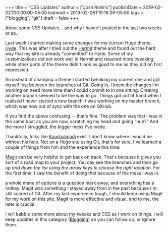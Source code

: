 +++
title = "CSS Updates"
author = ["Josh Rollins"]
publishDate = 2019-02-02T00:00:00-05:00
lastmod = 2019-02-06T19:16:26-05:00
tags = ["blogging", "git"]
draft = false
+++

About some CSS Updates... and why I haven't posted in the last two weeks or so.

<!--more-->

Last week I started making some changes for my current Hugo theme, [Hyde](https://themes.gohugo.io/hyde/). This was after I tried out the [Hermit](https://themes.gohugo.io/hermit/) theme and found out the hard way that my site is already "committed" to Hyde. Some of my customizations did not work well in Hermit and required more tweaking, while other parts of the theme didn't look as good to me as they did on first impression.

So instead of changing a theme I started tweaking my current one and got myself lost between the branches of Git. Going in, I knew the changes I'm working on need more time than I could commit to in one sitting. Creating another branch seemed to be the way to go. Things got out of hand when I realized I never started a new branch. I was working on my master branch, which was now out of sync with the one on GitHub.

If you find the above confusing -- that's fine. The problem was that I was in the same boat as you are now, scratching my head and going "huh?" And the more I struggled, the bigger mess I've made.

Thankfully, folks like [Kaushalmodi](https://github.com/kaushalmodi) exist. I don't know where I would be without his help. Not on a Hugo site using Git, that's for sure. I've learned a couple of things from him and the experience this time:

[Magit](https://magit.vc/) can be very helpful to get back on track. That's because it gives you sort of a road map to your project. You cay see the branches and then _go up and down the list using the arrow keys to choose the right location_. For the first time, I saw the benefit of doing that because of the mess I was in.

a whole menu of options is a question mark away, and everything has a hotkey. Magit was something I stayed away from in the past because I'm still scared of Git. After my last experience tough, I should keep using Magit for my work on this site. Magit is more effective and visual, and to me, the later is crucial.

I will babble some more about my tweaks and CSS as I work on things. I will keep updates in this category ([Blogging](https://joshrollinswrites.com/blogging/)) so you can follow up, or ignore them.